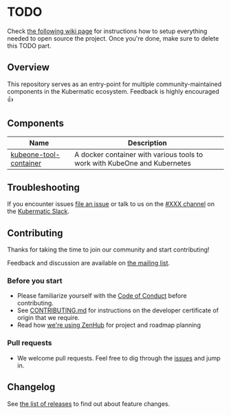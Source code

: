# TODO

Check [the following wiki page](https://app.nuclino.com/Loodse/02-Engineering/Open-sourcing-projects-646a5b93-27d5-4245-83bc-cf10a5b9ad3d) for instructions how to setup everything needed to open source the project. Once you're done, make sure to delete this TODO part.

## Overview
This repository serves as an entry-point for multiple community-maintained components in the Kubermatic ecosystem. Feedback is highly encouraged 👍 

## Components 

Name|Description
---|---
[kubeone-tool-container](./components/kubeone-tool-container)|A docker container with various tools to work with KubeOne and Kubernetes

## Troubleshooting

If you encounter issues [file an issue][1] or talk to us on the [#XXX channel][12] on the [Kubermatic Slack][15].

## Contributing

Thanks for taking the time to join our community and start contributing!

Feedback and discussion are available on [the mailing list][11].

### Before you start

* Please familiarize yourself with the [Code of Conduct][4] before contributing.
* See [CONTRIBUTING.md][2] for instructions on the developer certificate of origin that we require.
* Read how [we're using ZenHub][13] for project and roadmap planning

### Pull requests

* We welcome pull requests. Feel free to dig through the [issues][1] and jump in.

## Changelog

See [the list of releases][3] to find out about feature changes.

[1]: https://github.com/kubermatic/XXX/issues
[2]: https://github.com/kubermatic/XXX/blob/master/CONTRIBUTING.md
[3]: https://github.com/kubermatic/XXX/releases
[4]: https://github.com/kubermatic/XXX/blob/master/CODE_OF_CONDUCT.md

[11]: https://groups.google.com/forum/#!forum/kubermatic-dev
[12]: https://kubermatic.slack.com/messages/XXX
[13]: https://github.com/kubermatic/XXX/blob/master/Zenhub.md
[15]: http://slack.kubermatic.io/

[21]: https://kubermatic.github.io/XXX/
